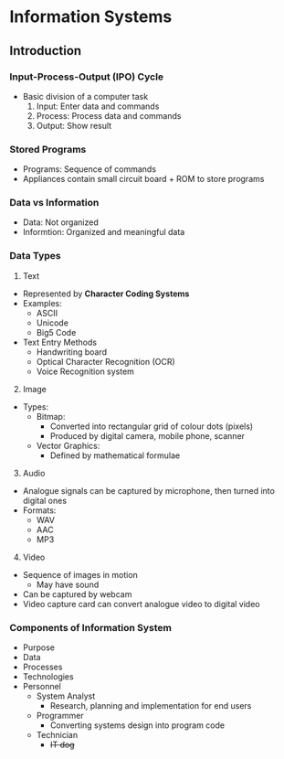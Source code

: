 # Information Systems
## Introduction
### Input-Process-Output (IPO) Cycle
- Basic division of a computer task
  1. Input: Enter data and commands
  2. Process: Process data and commands
  3. Output: Show result
### Stored Programs
- Programs: Sequence of commands
- Appliances contain small circuit board + ROM to store programs
### Data vs Information
- Data: Not organized
- Informtion: Organized and meaningful data
### Data Types
1. Text
  - Represented by **Character Coding Systems**
  - Examples:
    - ASCII
    - Unicode
    - Big5 Code
  - Text Entry Methods
    - Handwriting board
    - Optical Character Recognition (OCR)
    - Voice Recognition system
2. Image
  - Types:
    - Bitmap:
      - Converted into rectangular grid of colour dots (pixels)
      - Produced by digital camera, mobile phone, scanner
    - Vector Graphics:
      - Defined by mathematical formulae
3. Audio
- Analogue signals can be captured by microphone, then turned into digital ones
- Formats:
  - WAV
  - AAC
  - MP3
4. Video
- Sequence of images in motion
  - May have sound
- Can be captured by webcam
- Video capture card can convert analogue video to digital video
### Components of Information System
- Purpose
- Data
- Processes
- Technologies
- Personnel
  - System Analyst
    - Research, planning and implementation for end users
  - Programmer
    - Converting systems design into program code
  - Technician
    - ~~IT dog~~
